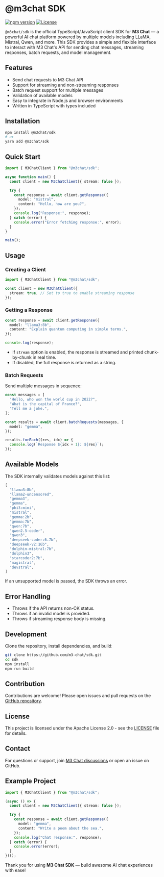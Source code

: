 # @m3chat SDK
[![npm version](https://img.shields.io/npm/v/@m3chat/sdk.svg)](https://www.npmjs.com/package/@m3chat/sdk) [![License](https://img.shields.io/badge/license-Apache%202.0-blue.svg)](LICENSE)

`@m3chat/sdk` is the official TypeScript/JavaScript client SDK for **M3 Chat** — a powerful AI chat platform powered by multiple models including LLaMA, Mistral, Qwen, and more. This SDK provides a simple and flexible interface to interact with M3 Chat's API for sending chat messages, streaming responses, batch requests, and model management.

## Features

- Send chat requests to M3 Chat API
- Support for streaming and non-streaming responses
- Batch request support for multiple messages
- Validation of available models
- Easy to integrate in Node.js and browser environments
- Written in TypeScript with types included

## Installation

```bash
npm install @m3chat/sdk
# or
yarn add @m3chat/sdk
```

## Quick Start

```ts
import { M3ChatClient } from "@m3chat/sdk";

async function main() {
  const client = new M3ChatClient({ stream: false });

  try {
    const response = await client.getResponse({
      model: "mistral",
      content: "Hello, how are you?",
    });
    console.log("Response:", response);
  } catch (error) {
    console.error("Error fetching response:", error);
  }
}

main();
```

## Usage

### Creating a Client

```ts
import { M3ChatClient } from "@m3chat/sdk";

const client = new M3ChatClient({
  stream: true, // Set to true to enable streaming response
});
```

### Getting a Response

```ts
const response = await client.getResponse({
  model: "llama3:8b",
  content: "Explain quantum computing in simple terms.",
});

console.log(response);
```

* If `stream` option is enabled, the response is streamed and printed chunk-by-chunk in real time.
* If disabled, the full response is returned as a string.

### Batch Requests

Send multiple messages in sequence:

```ts
const messages = [
  "Hello, who won the world cup in 2022?",
  "What is the capital of France?",
  "Tell me a joke.",
];

const results = await client.batchRequests(messages, {
  model: "gemma",
});

results.forEach((res, idx) => {
  console.log(`Response ${idx + 1}: ${res}`);
});
```

## Available Models

The SDK internally validates models against this list:

```ts
[
  "llama3:8b",
  "llama2-uncensored",
  "gemma3",
  "gemma",
  "phi3:mini",
  "mistral",
  "gemma:2b",
  "gemma:7b",
  "qwen:7b",
  "qwen2.5-coder",
  "qwen3",
  "deepseek-coder:6.7b",
  "deepseek-v2:16b",
  "dolphin-mistral:7b",
  "dolphin3",
  "starcoder2:7b",
  "magistral",
  "devstral",
]
```

If an unsupported model is passed, the SDK throws an error.

## Error Handling

* Throws if the API returns non-OK status.
* Throws if an invalid model is provided.
* Throws if streaming response body is missing.

## Development

Clone the repository, install dependencies, and build:

```bash
git clone https://github.com/m3-chat/sdk.git
cd sdk
npm install
npm run build
```


## Contribution

Contributions are welcome! Please open issues and pull requests on the [GitHub repository](https://github.com/m3-chat/sdk).

## License

This project is licensed under the Apache License 2.0 - see the [LICENSE](LICENSE) file for details.

## Contact

For questions or support, join [M3 Chat discussions](https://github.com/orgs/m3-chat/discussions) or open an issue on GitHub.

## Example Project

```ts
import { M3ChatClient } from "@m3chat/sdk";

(async () => {
  const client = new M3ChatClient({ stream: false });

  try {
    const response = await client.getResponse({
      model: "gemma",
      content: "Write a poem about the sea.",
    });
    console.log("Chat response:", response);
  } catch (error) {
    console.error(error);
  }
})();
```

Thank you for using **M3 Chat SDK** — build awesome AI chat experiences with ease!
